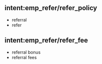 ## intent:emp_refer/refer_policy
- referral
- refer

## intent:emp_refer/refer_fee
- referral bonus
- referral fees
